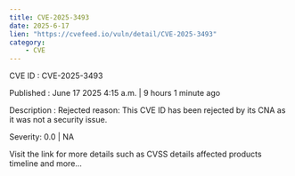 ```yaml
---
title: CVE-2025-3493
date: 2025-6-17
lien: "https://cvefeed.io/vuln/detail/CVE-2025-3493"
category:
    - CVE
---
```


CVE ID : CVE-2025-3493

Published :  June 17
2025
4:15 a.m. | 9 hours
1 minute ago

Description : Rejected reason: This CVE ID has been rejected by its CNA as it was not a security issue.

Severity: 0.0 | NA

Visit the link for more details
such as CVSS details
affected products
timeline
and more...
